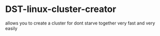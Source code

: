 # DST-linux-cluster-creator
allows you to create a cluster for dont starve together very fast and very easily
